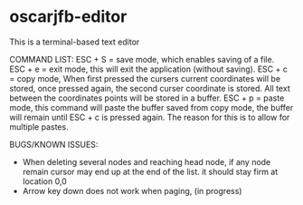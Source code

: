 # oscarjfb-editor

This is a terminal-based text editor

COMMAND LIST: 
    ESC + S = save mode, which enables saving of a file.  
    ESC + e = exit mode, this will exit the application (without saving).
    ESC + c = copy mode, When first pressed the cursers current coordinates will be stored, once pressed again, 
                the second curser coordinate is stored. All text between the coordinates points will be stored in a buffer. 
    ESC + p = paste mode, this command will paste the buffer saved from copy mode, the buffer will remain until ESC + c is pressed again. 
          The reason for this is to allow for multiple pastes.  

BUGS/KNOWN ISSUES:
- When deleting several nodes and reaching head node, if any node remain cursor may end up at the end of the list. it should stay firm at location 0,0
- Arrow key down does not work when paging, (in progress)
